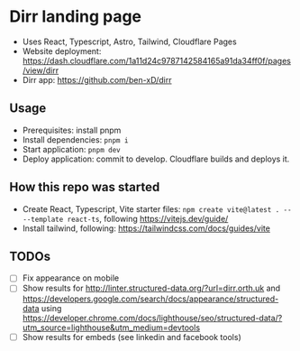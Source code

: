 # Dirr landing page

- Uses React, Typescript, Astro, Tailwind, Cloudflare Pages
- Website deployment: https://dash.cloudflare.com/1a11d24c9787142584165a91da34ff0f/pages/view/dirr 
- Dirr app: https://github.com/ben-xD/dirr

## Usage

- Prerequisites: install pnpm
- Install dependencies: `pnpm i`
- Start application: `pnpm dev`
- Deploy application: commit to develop. Cloudflare builds and deploys it.

## How this repo was started
- Create React, Typescript, Vite starter files: `npm create vite@latest . -- --template react-ts`, following https://vitejs.dev/guide/
- Install tailwind, following: https://tailwindcss.com/docs/guides/vite

## TODOs

- [ ] Fix appearance on mobile
- [ ] Show results for http://linter.structured-data.org/?url=dirr.orth.uk and https://developers.google.com/search/docs/appearance/structured-data using https://developer.chrome.com/docs/lighthouse/seo/structured-data/?utm_source=lighthouse&utm_medium=devtools
- [ ] Show results for embeds (see linkedin and facebook tools)